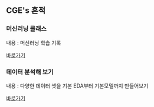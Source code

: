 ## CGE's 흔적

### 머신러닝 클래스
내용 : 머신러닝 학습 기록

[바로가기](https://bestofge.github.io/ML_LIB_CLASS/)

### 데이터 분석해 보기
내용 : 다양한 데이터 셋을 기본 EDA부터 기본모델까지 만들어보기

[바로가기](https://bestofge.github.io/MyDataAnalysis/)

### 
